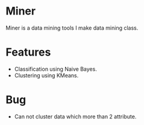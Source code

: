# Miner
Miner is a data mining tools I make data mining class.

# Features 
- Classification using Naive Bayes.
- Clustering using KMeans.

# Bug
- Can not cluster data which more than 2 attribute.
